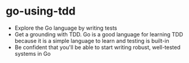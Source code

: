 # go-using-tdd

* Explore the Go language by writing tests
* Get a grounding with TDD. Go is a good language for learning TDD because it is a simple language to learn and testing is built-in
* Be confident that you'll be able to start writing robust, well-tested systems in Go
